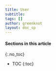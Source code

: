 ```yaml
---
title: User
subtitle:
tags: []
author: greenknot
layout: doc_sp
---
```


#### Sections in this article
{:.no_toc}
* TOC
{:toc}

## 
